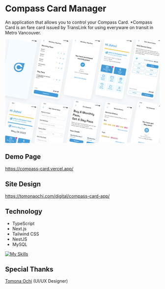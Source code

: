 # Compass Card Manager
An application that allows you to control your Compass Card.
*Compass Card is an fare card issued by TransLink for using everyware on transit in Metro Vancouver.

![Showcase](/public/showcase.png)

## Demo Page
https://compass-card.vercel.app/

## Site Design
https://tomonaochi.com/digital/compass-card-app/

## Technology
- TypeScript
- Next.js
- Tailwind CSS
- NestJS
- MySQL

[![My Skills](https://skillicons.dev/icons?i=ts,nextjs,tailwind,nestjs,mysql)](https://skillicons.dev)

## Special Thanks
[Tomona Ochi](https://tomonaochi.com/) (UI/UX Designer)